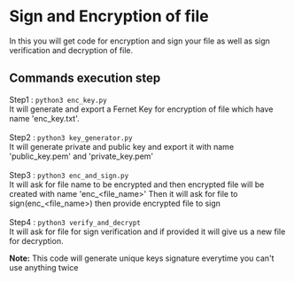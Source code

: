 # Sign and Encryption of file 
In this you will get code for encryption and sign your file as well as sign verification and decryption of file.

## Commands execution step 

Step1 :  `python3 enc_key.py` <br />
It will generate and export a Fernet Key for encryption of file which have name 'enc_key.txt'.<br /><br />
Step2 :  `python3 key_generator.py` <br />
It will generate private and public key and export it with name 'public_key.pem' and 'private_key.pem'<br /><br />
Step3 :  `python3 enc_and_sign.py`<br />
   It will ask for file name to be encrypted and then encrypted file will be created with name 'enc_<file_name>'
   Then it will ask for file to sign(enc_<file_name>) then provide encrypted file to sign <br /><br />
Step4 :  `python3 verify_and_decrypt`<br />
   It will ask for file for sign verification and if provided it will give us a new file for decryption.


<b>Note:</b> This code will generate unique keys signature everytime you can't use anything twice
